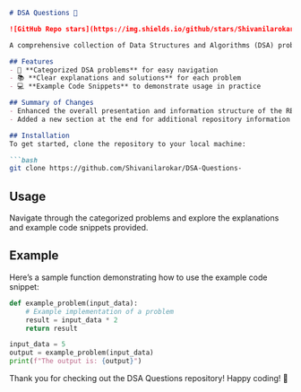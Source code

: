 ```markdown
# DSA Questions 🤖

![GitHub Repo stars](https://img.shields.io/github/stars/Shivanilarokar/DSA-Questions-) ![GitHub forks](https://img.shields.io/github/forks/Shivanilarokar/DSA-Questions-) ![GitHub issues](https://img.shields.io/github/issues/Shivanilarokar/DSA-Questions-)

A comprehensive collection of Data Structures and Algorithms (DSA) problems to help developers and learners practice and enhance their coding skills through a variety of algorithmic challenges.

## Features
- 🚀 **Categorized DSA problems** for easy navigation
- 📚 **Clear explanations and solutions** for each problem
- 💻 **Example Code Snippets** to demonstrate usage in practice

## Summary of Changes
- Enhanced the overall presentation and information structure of the README.md file.
- Added a new section at the end for additional repository information and a thank you note to users.

## Installation
To get started, clone the repository to your local machine:

```bash
git clone https://github.com/Shivanilarokar/DSA-Questions-
```

## Usage
Navigate through the categorized problems and explore the explanations and example code snippets provided.

## Example
Here’s a sample function demonstrating how to use the example code snippet:

```python
def example_problem(input_data):
    # Example implementation of a problem
    result = input_data * 2
    return result

input_data = 5
output = example_problem(input_data)
print(f"The output is: {output}")
```

Thank you for checking out the DSA Questions repository! Happy coding! 🎉
```